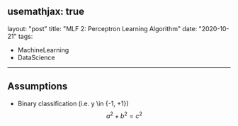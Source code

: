 usemathjax: true
---
layout: "post"
title: "MLF 2: Perceptron Learning Algorithm"
date: "2020-10-21"
tags:
 - MachineLearning
 - DataScience
---
## Assumptions
* Binary classification (i.e. y \in {-1, +1})
$$a^2 + b^2 = c^2$$
 
